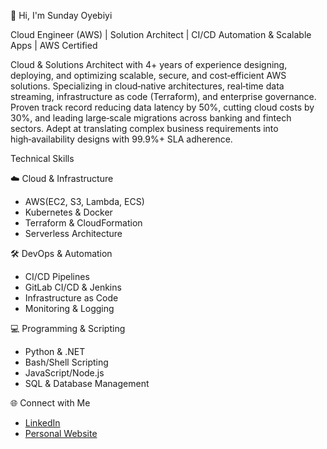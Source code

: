 👋 Hi, I'm Sunday Oyebiyi

Cloud Engineer (AWS) | Solution Architect | CI/CD Automation & Scalable Apps | AWS Certified

Cloud & Solutions Architect with 4+ years of experience designing, deploying, and optimizing scalable, secure, and cost‑efficient AWS solutions. Specializing in cloud‑native architectures, real‑time data streaming, infrastructure as code (Terraform), and enterprise governance. Proven track record reducing data latency by 50%, cutting cloud costs by 30%, and leading large‑scale migrations across banking and fintech sectors. Adept at translating complex business requirements into high‑availability designs with 99.9%+ SLA adherence.

Technical Skills

☁️ Cloud & Infrastructure
- AWS(EC2, S3, Lambda, ECS)
- Kubernetes & Docker
- Terraform & CloudFormation
- Serverless Architecture

🛠️ DevOps & Automation
- CI/CD Pipelines
- GitLab CI/CD & Jenkins
- Infrastructure as Code
- Monitoring & Logging

💻 Programming & Scripting
- Python & .NET
- Bash/Shell Scripting
- JavaScript/Node.js
- SQL & Database Management



🌐 Connect with Me
- [LinkedIn](https://www.linkedin.com/in/sunday-oyebiyi/)
- [Personal Website](https://oyebiyisunday.github.io/Portfolio_Website/)
